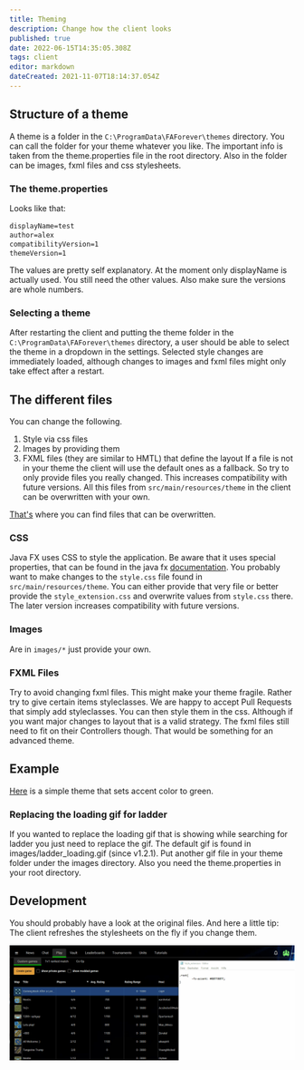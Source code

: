 ```yaml
---
title: Theming
description: Change how the client looks
published: true
date: 2022-06-15T14:35:05.308Z
tags: client
editor: markdown
dateCreated: 2021-11-07T18:14:37.054Z
---
```


## Structure of a theme
A theme is a folder in the `C:\ProgramData\FAForever\themes` directory. You can call the folder for your theme whatever you like. The important info is taken from the theme.properties file in the root directory. Also in the folder can be images, fxml files and css stylesheets.

### The theme.properties

Looks like that:

```
displayName=test
author=alex
compatibilityVersion=1
themeVersion=1
```
The values are pretty self explanatory. At the moment only displayName is actually used. You still need the other values. Also make sure the versions are whole numbers.

### Selecting a theme

After restarting the client and putting the theme folder in the `C:\ProgramData\FAForever\themes` directory, a user should be able to select the theme in a dropdown in the settings. Selected style changes are immediately loaded, although changes to images and fxml files might only take effect after a restart.

## The different files

You can change the following.

1. Style via css files
2. Images by providing them
3. FXML files (they are similar to HMTL) that define the layout If a file is not in your theme the client will use the default ones as a fallback. So try to only provide files you really changed. This increases compatibility with future versions. All this files from `src/main/resources/theme` in the client can be overwritten with your own.

[That's](https://github.com/FAForever/downlords-faf-client/tree/develop/src/main/resources/theme) where you can find files that can be overwritten.

### CSS

Java FX uses CSS to style the application. Be aware that it uses special properties, that can be found in the java fx [documentation](https://docs.oracle.com/javase/8/javafx/api/javafx/scene/doc-files/cssref.html). You probably want to make changes to the `style.css` file found in `src/main/resources/theme`. You can either provide that very file or better provide the `style_extension.css` and overwrite values from `style.css` there. The later version increases compatibility with future versions.

### Images
Are in `images/*` just provide your own.

### FXML Files

Try to avoid changing fxml files. This might make your theme fragile. Rather try to give certain items styleclasses. We are happy to accept Pull Requests that simply add styleclasses. You can then style them in the css. Although if you want major changes to layout that is a valid strategy. The fxml files still need to fit on their Controllers though. That would be something for an advanced theme.

## Example

[Here](https://github.com/FAForever/downlords-faf-client/files/4967300/Alex.zip) is a simple theme that sets accent color to green.

### Replacing the loading gif for ladder
If you wanted to replace the loading gif that is showing while searching for ladder you just need to replace the gif. The default gif is found in images/ladder_loading.gif (since v1.2.1). Put another gif file in your theme folder under the images directory. Also you need the theme.properties in your root directory.

## Development
You should probably have a look at the original files. And here a little tip: The client refreshes the stylesheets on the fly if you change them.

![85212411-b0048d80-b352-11ea-8a0f-71846316f420.gif](/images/client-icons/85212411-b0048d80-b352-11ea-8a0f-71846316f420.gif)
